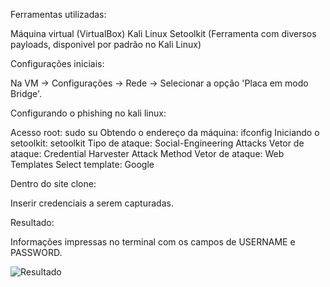 Ferramentas utilizadas:

Máquina virtual (VirtualBox)
Kali Linux
Setoolkit (Ferramenta com diversos payloads, disponivel por padrão no Kali Linux)

Configurações iniciais:

 Na VM -> Configurações -> Rede -> Selecionar a opção 'Placa em modo Bridge'.
 
Configurando o phishing no kali linux:

Acesso root: sudo su
Obtendo o endereço da máquina: ifconfig
Iniciando o setoolkit: setoolkit
Tipo de ataque: Social-Engineering Attacks
Vetor de ataque: Credential Harvester Attack Method
Vetor de ataque: Web Templates
Select template: Google

Dentro do site clone:

Inserir credenciais a serem capturadas.

Resultado:

Informações impressas no terminal com os campos de USERNAME e PASSWORD.

![Resultado](https://github.com/user-attachments/assets/6234ac2f-dd93-4346-bac7-b3c4393b91a3)
